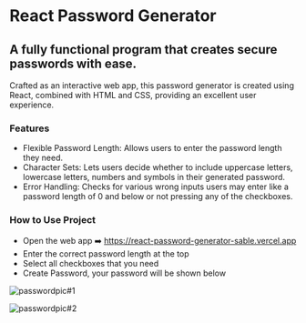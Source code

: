 # React Password Generator

## A fully functional program that creates secure passwords with ease.

Crafted as an interactive web app, this password generator is created using React, combined with HTML and CSS, providing an excellent user experience. 

### Features
* Flexible Password Length: Allows users to enter the password length they need.
* Character Sets: Lets users decide whether to include uppercase letters, lowercase letters, numbers and symbols in their generated password.
* Error Handling: Checks for various wrong inputs users may enter like a password length of 0 and below or not pressing any of the checkboxes.

### How to Use Project
* Open the web app :arrow_right: https://react-password-generator-sable.vercel.app
* Enter the correct password length at the top
* Select all checkboxes that you need
* Create Password, your password will be shown below

![passwordpic#1](https://github.com/muzammilz7/React-PasswordGenerator/assets/133916565/21c4132e-ca7a-49b5-aab0-e08c017f28b7)

![passwordpic#2](https://github.com/muzammilz7/React-PasswordGenerator/assets/133916565/75fc7ea4-65a1-4047-bbd8-9829e5764787)



